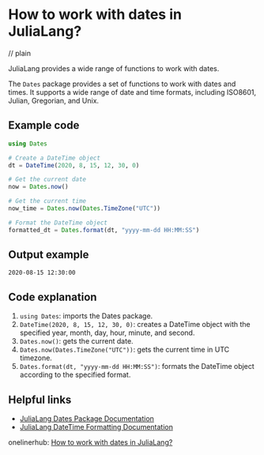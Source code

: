 # How to work with dates in JuliaLang?
// plain

JuliaLang provides a wide range of functions to work with dates.

The `Dates` package provides a set of functions to work with dates and times. It supports a wide range of date and time formats, including ISO8601, Julian, Gregorian, and Unix.

## Example code

```julia
using Dates

# Create a DateTime object
dt = DateTime(2020, 8, 15, 12, 30, 0)

# Get the current date
now = Dates.now()

# Get the current time
now_time = Dates.now(Dates.TimeZone("UTC"))

# Format the DateTime object
formatted_dt = Dates.format(dt, "yyyy-mm-dd HH:MM:SS")
```

## Output example

```
2020-08-15 12:30:00
```

## Code explanation


1. `using Dates`: imports the Dates package.
2. `DateTime(2020, 8, 15, 12, 30, 0)`: creates a DateTime object with the specified year, month, day, hour, minute, and second.
3. `Dates.now()`: gets the current date.
4. `Dates.now(Dates.TimeZone("UTC"))`: gets the current time in UTC timezone.
5. `Dates.format(dt, "yyyy-mm-dd HH:MM:SS")`: formats the DateTime object according to the specified format.

## Helpful links

- [JuliaLang Dates Package Documentation](https://docs.julialang.org/en/v1/stdlib/Dates/)
- [JuliaLang DateTime Formatting Documentation](https://docs.julialang.org/en/v1/stdlib/Dates/#Formatting-1)

onelinerhub: [How to work with dates in JuliaLang?](https://onelinerhub.com/julialang/how-to-work-with-dates-in-julialang)